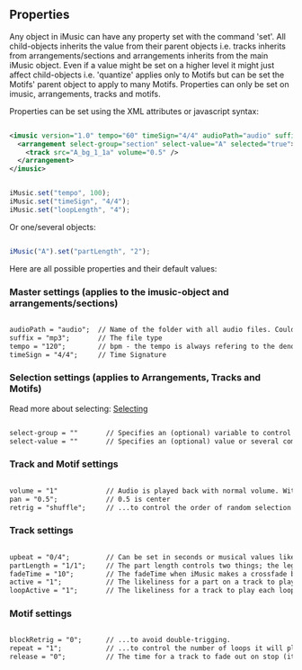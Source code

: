 ## Properties

Any object in iMusic can have any property set with the command 'set'. All child-objects inherits the value from their parent objects i.e. tracks inherits from arrangements/sections and arrangements inherits from the main iMusic object. Even if a value might be set on a higher level it might just affect child-objects i.e. 'quantize' applies only to Motifs but can be set the Motifs' parent object to apply to many Motifs.
Properties can only be set on imusic, arrangements, tracks and motifs.

Properties can be set using the XML attributes or javascript syntax:

```XML

<imusic version="1.0" tempo="60" timeSign="4/4" audioPath="audio" suffix="mp3" quantize="1/8" loopLength="2" fadeTime="0">
  <arrangement select-group="section" select-value="A" selected="true">  
    <track src="A_bg_1_1a" volume="0.5" />
  </arrangement>
</imusic>

```


```javascript

iMusic.set("tempo", 100);
iMusic.set("timeSign", "4/4");
iMusic.set("loopLength", "4");

```


Or one/several objects:

```javascript

iMusic("A").set("partLength", "2");

```

Here are all possible properties and their default values:

### Master settings (applies to the imusic-object and arrangements/sections)

```XML

audioPath = "audio";  // Name of the folder with all audio files. Could be changed to anything. Even on a remote server 
suffix = "mp3";       // The file type
tempo = "120";        // bpm - the tempo is always refering to the denominator set by timeSign.
timeSign = "4/4";     // Time Signature

```

### Selection settings (applies to Arrangements, Tracks and Motifs)
Read more about selecting: [Selecting](selecting.md)
```XML

select-group = ""       // Specifies an (optional) variable to control the mute-state of this object
select-value = ""       // Specifies an (optional) value or several comma-separated values to control the mute-state

```

### Track and Motif settings

```XML

volume = "1"            // Audio is played back with normal volume. With multiple files you might need to decrease the volume.
pan = "0.5";            // 0.5 is center
retrig = "shuffle";     // ...to control the order of random selection for a part on a track or Motif ("shuffle", "next", "other"). This require multiple source-files to be specifed for the part/region or Motif. 

```

### Track settings

```XML

upbeat = "0/4";         // Can be set in seconds or musical values like "1/4" to specify the preroll of a file before a the barline
partLength = "1/1";     // The part length controls two things; the legal point to make a musical jump after a play()-call and the position of the next part if multiple parts are used on a track
fadeTime = "10";        // The fadeTime when iMusic makes a crossfade between two files. Use longer fadeTime for textures and short for rhytmic loops. Set to zero if the files are supposed to play its full audio-tail when before the track are muted.
active = "1";           // The likeliness for a part on a track to play (by reducing the value you can cause random pauses on a track i.e. a value of 0.5 sets the likeliness for a specific part to play to 50%)
loopActive = "1";       // The likeliness for a track to play each loop (i.e. a value of 0.5 sets the likeliness for a track to play on a loop to 50%)

```

### Motif settings

```XML

blockRetrig = "0";      // ...to avoid double-trigging.
repeat = "1";           // ...to control the number of loops it will play
release = "0";          // The time for a track to fade out on stop (it uses fadeTime if not specified)

```


